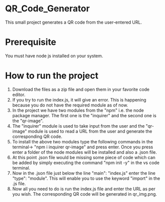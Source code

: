 # QR_Code_Generator
This small project generates a QR code from the user-entered URL.
# Prerequisite
You must have node js installed on your system.
# How to run the project
1. Download the files as a zip file and open them in your favorite code editor.
2. If you try to run the index.js, it will give an error. This is happening because you do not have the required module as of now.
3. In the project we have two modules from the "npm" i.e. the node package manager. The first one is the "inquirer" and the second one is the "qr-image".
4. The "inquirer" module is used to take input from the user and the "qr-image" module is used to read a URL from the user and generate the corresponding QR code.
5. To install the above two modules type the following commands in the terminal-> "npm i inquirer qr-image" and press enter. Once you press enter a folder of the node modules will be installed and also a .json file.
6. At this point .json file would be missing some piece of code which can be added by simply executing the command "npm init -y" in the vs code terminal.
7. Now in the .json file just below the line "main": "index.js" enter the line "type": "module". This will enable you to use the keyword "import" in the .js file.
8. Now all you need to do is run the index.js file and enter the URL as per you wish. The corresponding QR code will be generated in qr_img.png.
 
